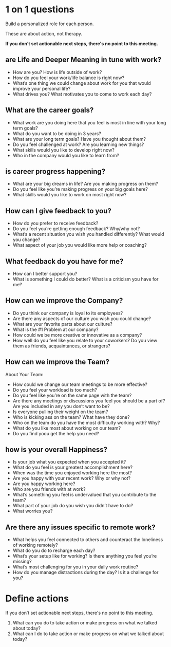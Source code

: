 # 1 on 1 questions

Build a personalized role for each person.

These are about action, not therapy.

**If you don’t set actionable next steps, there's no point to this meeting.**

## are Life and Deeper Meaning in tune with work?
- How are you? How is life outside of work?
- How do you feel your work/life balance is right now?
- What’s one thing we could change about work for you that would improve your personal life?
- What drives you? What motivates you to come to work each day?

## What are the career goals?
- What work are you doing here that you feel is most in line with your long term goals?
- What do you want to be doing in 3 years?
- What are your long term goals? Have you thought about them?
- Do you feel challenged at work? Are you learning new things?
- What skills would you like to develop right now?
- Who in the company would you like to learn from?

## is career progress happening?
- What are your big dreams in life? Are you making progress on them?
- Do you feel like you’re making progress on your big goals here?
- What skills would you like to work on most right now?

## How can I give feedback to you?
- How do you prefer to receive feedback?
- Do you feel you’re getting enough feedback? Why/why not?
- What’s a recent situation you wish you handled differently? What would you change?
- What aspect of your job you would like more help or coaching?

## What feedback do you have for me?
- How can I better support you?
- What is something I could do better? What is a criticism you have for me?

## How can we improve the Company?
- Do you think our company is loyal to its employees?
- Are there any aspects of our culture you wish you could change?
- What are your favorite parts about our culture?
- What is the #1 Problem at our company?
- How could we be more creative or innovative as a company?
- How well do you feel like you relate to your coworkers? Do you view them as friends, acquaintances, or strangers?

## How can we improve the Team?
About Your Team:
- How could we change our team meetings to be more effective?
- Do you feel your workload is too much?
- Do you feel like you’re on the same page with the team?
- Are there any meetings or discussions you feel you should be a part of? Are you included in any you don’t want to be?
- Is everyone pulling their weight on the team?
- Who is kicking ass on the team? What have they done?
- Who on the team do you have the most difficulty working with? Why?
- What do you like most about working on our team?
- Do you find yoou get the help you need?

## how is your overall Happiness?
- Is your job what you expected when you accepted it?
- What do you feel is your greatest accomplishment here?
- When was the time you enjoyed working here the most?
- Are you happy with your recent work? Why or why not?
- Are you happy working here?
- Who are you friends with at work?
- What’s something you feel is undervalued that you contribute to the team?
- What part of your job do you wish you didn’t have to do?
- What worries you?

## Are there any issues specific to remote work?
- What helps you feel connected to others and counteract the loneliness of working remotely?
- What do you do to recharge each day?
- What’s your setup like for working? Is there anything you feel you’re missing?
- What’s most challenging for you in your daily work routine?
- How do you manage distractions during the day? Is it a challenge for you?

# Define actions
If you don’t set actionable next steps, there's no point to this meeting.

1) What can you do to take action or make progress on what we talked about today?
2) What can I do to take action or make progress on what we talked about today?


